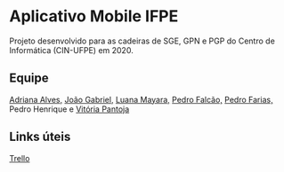 # Aplicativo Mobile IFPE

Projeto desenvolvido para as cadeiras de SGE, GPN e PGP do Centro de Informática (CIN-UFPE) em 2020.

## Equipe
[Adriana Alves,](https://github.com/aas8)
[João Gabriel,](https://github.com/gabrieljoaooo5)
[Luana Mayara,](https://github.com/luana-ribeiro2)
[Pedro Falcão,](https://github.com/pedfalcao)
[Pedro Farias,](https://github.com/unicorniohitech)
Pedro Henrique e
[Vitória Pantoja](https://github.com/pantoja)

## Links úteis
[Trello](https://trello.com/projeto_integrado)